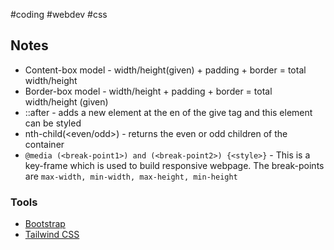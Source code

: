 #coding #webdev #css

## Notes
- Content-box model - width/height(given) + padding  + border = total width/height
- Border-box model - width/height + padding + border  = total width/height (given)
- ::after - adds a new element at the en of the give tag and this element can be styled
- nth-child(<even/odd>) - returns the even or odd children of the container
- `@media (<break-point1>) and (<break-point2>) {<style>}` - This is a key-frame which is used to build responsive webpage. The break-points are `max-width, min-width, max-height, min-height`

### Tools
- [Bootstrap](https://getbootstrap.com/)
- [Tailwind CSS](https://tailwindcss.com/)